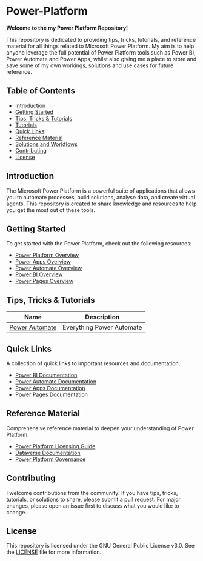 # Power-Platform

**Welcome to the my Power Platform Repository!**

This repository is dedicated to providing tips, tricks, tutorials, and reference material for all things related to Microsoft Power Platform. My aim is to help anyone leverage the full potential of Power Platform tools such as Power BI, Power Automate and Power Apps, whilst also giving me a place to store and save some of my own workings, solutions and use cases for future reference.

## Table of Contents

- [Introduction](#introduction)
- [Getting Started](#getting-started)
- [Tips, Tricks & Tutorials](#tips-and-tricks)
- [Tutorials](#tutorials)
- [Quick Links](#quick-links)
- [Reference Material](#reference-material)
- [Solutions and Workflows](#solutions-and-workflows)
- [Contributing](#contributing)
- [License](#license)

## Introduction

The Microsoft Power Platform is a powerful suite of applications that allows you to automate processes, build solutions, analyse data, and create virtual agents. This repository is created to share knowledge and resources to help you get the most out of these tools.

## Getting Started

To get started with the Power Platform, check out the following resources:
- [Power Platform Overview](https://www.microsoft.com/en-us/power-platform/)
- [Power Apps Overview](https://www.microsoft.com/en-us/power-platform/products/power-apps)
- [Power Automate Overview](https://www.microsoft.com/en-us/power-platform/products/power-automate)
- [Power BI Overview](https://www.microsoft.com/en-us/power-platform/products/power-bi)
- [Power Pages Overview](https://www.microsoft.com/en-us/power-platform/products/power-pages)

## Tips, Tricks & Tutorials

| Name                                | Description               |
| ----------------------------------- | ------------------------- |
| [Power Automate](./Power%20Automate) | Everything Power Automate |

## Quick Links

A collection of quick links to important resources and documentation.

- [Power BI Documentation](https://learn.microsoft.com/en-us/power-bi/)
- [Power Automate Documentation](https://learn.microsoft.com/en-us/power-automate/)
- [Power Apps Documentation](https://learn.microsoft.com/en-us/power-apps/)
- [Power Pages Documentation](https://learn.microsoft.com/en-us/power-pages/)

## Reference Material

Comprehensive reference material to deepen your understanding of Power Platform.

- [Power Platform Licensing Guide](reference/power-platform-licensing-guide.md)
- [Dataverse Documentation](https://docs.microsoft.com/en-us/powerapps/maker/data-platform/data-platform-intro)
- [Power Platform Governance](reference/power-platform-governance.md)

## Contributing

I welcome contributions from the community! If you have tips, tricks, tutorials, or solutions to share, please submit a pull request. For major changes, please open an issue first to discuss what you would like to change.

## License

This repository is licensed under the GNU General Public License v3.0. See the [LICENSE](LICENSE) file for more information.